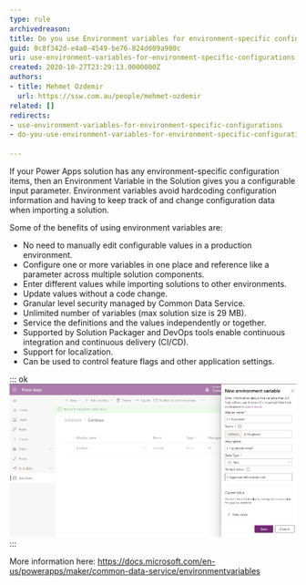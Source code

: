 ```yaml
---
type: rule
archivedreason: 
title: Do you use Environment variables for environment-specific configurations?
guid: 0c8f342d-e4a0-4549-be76-824d609a980c
uri: use-environment-variables-for-environment-specific-configurations
created: 2020-10-27T23:29:13.0000000Z
authors:
- title: Mehmet Ozdemir
  url: https://ssw.com.au/people/mehmet-ozdemir
related: []
redirects:
- use-environment-variables-for-environment-specific-configurations
- do-you-use-environment-variables-for-environment-specific-configurations

---
```


If your Power Apps solution has any environment-specific configuration items, then an Environment Variable in the Solution gives you a configurable input parameter. Environment variables avoid hardcoding configuration information and having to keep track of and change configuration data when importing a solution.

<!--endintro-->

Some of the benefits of using environment variables are:

* No need to manually edit configurable values in a production environment.
* Configure one or more variables in one place and reference like a parameter across multiple solution components.
* Enter different values while importing solutions to other environments.
* Update values without a code change.
* Granular level security managed by Common Data Service.
* Unlimited number of variables (max solution size is 29 MB).
* Service the definitions and the values independently or together.
* Supported by Solution Packager and DevOps tools enable continuous integration and continuous delivery (CI/CD).
* Support for localization.
* Can be used to control feature flags and other application settings.



::: ok  
![Figure: Environment variable make configuration information easy](new-environment-variable.png)  
:::

More information here: https://docs.microsoft.com/en-us/powerapps/maker/common-data-service/environmentvariables
